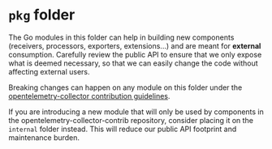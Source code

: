 # `pkg` folder

The Go modules in this folder can help in building new components (receivers, processors, exporters, extensions...) and are meant for **external** consumption.
Carefully review the public API to ensure that we only expose what is deemed necessary, so that we can easily change the code without affecting external users.

Breaking changes can happen on any module on this folder under the [opentelemetry-collector contribution guidelines](https://github.com/open-telemetry/opentelemetry-collector/blob/main/CONTRIBUTING.md#breaking-changes).

If you are introducing a new module that will only be used by components in the opentelemetry-collector-contrib repository, consider placing it on the `internal` folder instead.
This will reduce our public API footprint and maintenance burden.